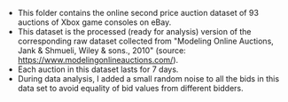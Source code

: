 - This folder contains the online second price auction dataset of 93 auctions of Xbox game consoles on eBay.
- This dataset is the processed (ready for analysis) version of the corresponding raw dataset collected from "Modeling Online Auctions, Jank & Shmueli, Wiley & sons., 2010" (source: https://www.modelingonlineauctions.com/).
- Each auction in this dataset lasts for 7 days.
- During data analysis, I added a small random noise to all the bids in this data set to avoid equality of bid values from different bidders.
